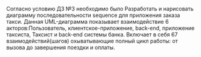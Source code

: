 Согласно условию ДЗ №3 необходимо было Разработать и нарисовать диаграмму последовательности sequence для приложения заказа такси.
Данная UML-диаграмма показывает взаимодействие 6 акторов:Пользователь, клиентское-приложение, back-end, приложение таксиста, Таксист и back-end системы банка.
Включает в себя 67 взаимодействий(шагов) охыватывающие полный цикл работы: от вызова до завершения поездки и оплаты.
